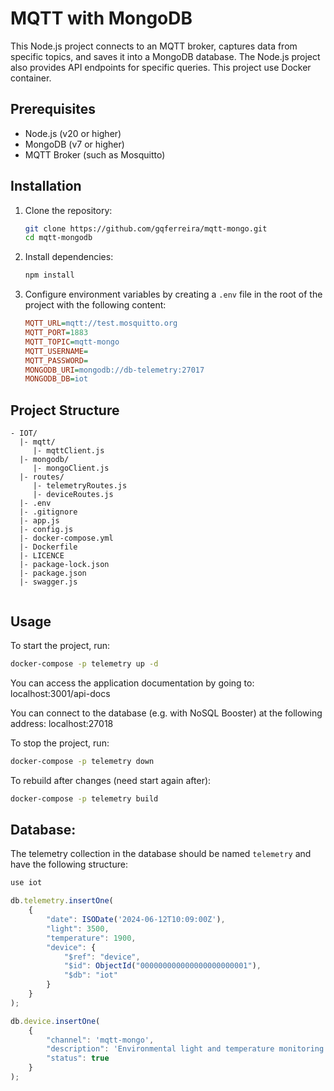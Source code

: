 # MQTT with MongoDB

This Node.js project connects to an MQTT broker, captures data from specific topics, and saves it into a MongoDB database. The Node.js project also provides API endpoints for specific queries. This project use Docker container.

## Prerequisites

- Node.js (v20 or higher)
- MongoDB (v7 or higher)
- MQTT Broker (such as Mosquitto)

## Installation

1. Clone the repository:

    ```bash
    git clone https://github.com/gqferreira/mqtt-mongo.git
    cd mqtt-mongodb
    ```

2. Install dependencies:

    ```bash
    npm install
    ```

3. Configure environment variables by creating a `.env` file in the root of the project with the following content:

    ```ini
    MQTT_URL=mqtt://test.mosquitto.org
    MQTT_PORT=1883
    MQTT_TOPIC=mqtt-mongo
    MQTT_USERNAME=
    MQTT_PASSWORD=
    MONGODB_URI=mongodb://db-telemetry:27017
    MONGODB_DB=iot
    ```

## Project Structure
```plaintext
- IOT/
  |- mqtt/
     |- mqttClient.js
  |- mongodb/
     |- mongoClient.js
  |- routes/
     |- telemetryRoutes.js
     |- deviceRoutes.js
  |- .env
  |- .gitignore
  |- app.js
  |- config.js
  |- docker-compose.yml
  |- Dockerfile
  |- LICENCE
  |- package-lock.json
  |- package.json
  |- swagger.js
  
```

## Usage

To start the project, run:

```bash
docker-compose -p telemetry up -d
```

You can access the application documentation by going to: localhost:3001/api-docs

You can connect to the database (e.g. with NoSQL Booster) at the following address: localhost:27018

To stop the project, run:

```bash
docker-compose -p telemetry down
```

To rebuild after changes (need start again after):
```bash
docker-compose -p telemetry build
```

## Database:

The telemetry collection in the database should be named `telemetry` and have the following structure:
```javascript
use iot

db.telemetry.insertOne(
    {
        "date": ISODate('2024-06-12T10:09:00Z'),
        "light": 3500,
        "temperature": 1900,
        "device": {
            "$ref": "device",
            "$id": ObjectId("000000000000000000000001"),
            "$db": "iot"
        }
    }
);
```

```javascript
db.device.insertOne(
    {
        "channel": 'mqtt-mongo',
        "description": 'Environmental light and temperature monitoring system',
        "status": true
    }
);
```